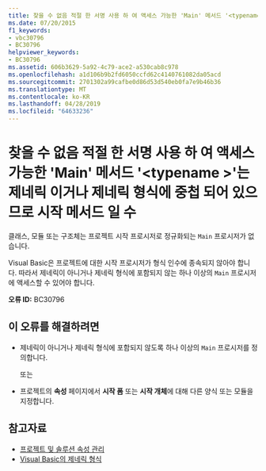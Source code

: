 ```yaml
---
title: 찾을 수 없음 적절 한 서명 사용 하 여 액세스 가능한 'Main' 메서드 '<typename>'는 제네릭 이거나 제네릭 형식에 중첩 되어 있으므로 시작 메서드 일 수
ms.date: 07/20/2015
f1_keywords:
- vbc30796
- BC30796
helpviewer_keywords:
- BC30796
ms.assetid: 606b3629-5a92-4c79-ace2-a530cab8c978
ms.openlocfilehash: a1d106b9b2fd6050ccfd62c4140761082da05acd
ms.sourcegitcommit: 2701302a99cafbe0d86d53d540eb0fa7e9b46b36
ms.translationtype: MT
ms.contentlocale: ko-KR
ms.lasthandoff: 04/28/2019
ms.locfileid: "64633236"
---
```

# <a name="none-of-the-accessible-main-methods-with-the-appropriate-signatures-found-in-typename-can-be-the-startup-method-since-they-are-either-generic-or-nested-in-generic-types"></a>찾을 수 없음 적절 한 서명 사용 하 여 액세스 가능한 'Main' 메서드 '\<typename >'는 제네릭 이거나 제네릭 형식에 중첩 되어 있으므로 시작 메서드 일 수
클래스, 모듈 또는 구조체는 프로젝트 시작 프로시저로 정규화되는 `Main` 프로시저가 없습니다.  
  
 Visual Basic은 프로젝트에 대한 시작 프로시저가 형식 인수에 종속되지 않아야 합니다. 따라서 제네릭이 아니거나 제네릭 형식에 포함되지 않는 하나 이상의 `Main` 프로시저에 액세스할 수 있어야 합니다.  
  
 **오류 ID:** BC30796  
  
## <a name="to-correct-this-error"></a>이 오류를 해결하려면  
  
- 제네릭이 아니거나 제네릭 형식에 포함되지 않도록 하나 이상의 `Main` 프로시저를 정의합니다.  
  
     또는  
  
- 프로젝트의 **속성** 페이지에서 **시작 폼** 또는 **시작 개체**에 대해 다른 양식 또는 모듈을 지정합니다.  
  
## <a name="see-also"></a>참고자료

- [프로젝트 및 솔루션 속성 관리](/visualstudio/ide/managing-project-and-solution-properties)
- [Visual Basic의 제네릭 형식](../../visual-basic/programming-guide/language-features/data-types/generic-types.md)
